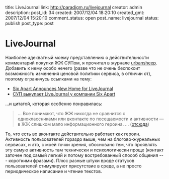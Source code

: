 title: LiveJournal
link: http://paradigm.ru/livejournal
creator: admin
description: 
post_id: 34
created: 2007/12/04 18:20:10
created_gmt: 2007/12/04 15:20:10
comment_status: open
post_name: livejournal
status: publish
post_type: post

# LiveJournal

Наиболее адекватный моему представлению о действительности комментарий покупки ЖЖ СУПом, я прочитал в журнале [urbansheep](http://urbansheep.livejournal.com/). Добавить к нему особо нечего (разве что не очень беспокоит возможность изменения ценовой политики сервиса, в отличии от), поэтому ограничусь ссылками на тему:

  * [Six Apart Announces New Home for LiveJournal](http://news.livejournal.com/104520.html?mode=reply&style=mine)
  * [СУП выкупает LiveJournal у компании Six Apart](http://www.sup.com/news_181.html)

...и цитатой, которая особенно понравилась:

> ... Все понимают, что ЖЖ никогда не сравнится с одноклассниками или вконтакте по посещаемости и активности — в ЖЖ слишком мало информационного героина. ... ([отсюда](http://urbansheep.livejournal.com/1659162.html))

То, что есть во вконтакте действительно работает как героин. Активность пользователей гораздо выше, чем на блогово-журнальных сервисах, и это, с моей точки зрения, обосновано тем, что проявлять эту самую активность там технически и психологически проще (контакт заточен под самый легкий и потому востребованный способ общения --- короткими фразами). Плюс разные штуки вроде статусов пользователей стимулируют присутствие в среде, а не просто периодическое написание и чтение текстов.